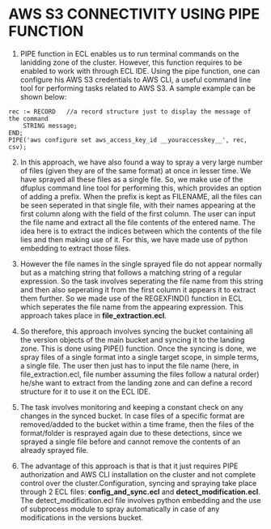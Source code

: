 <h1><b>AWS S3 CONNECTIVITY USING PIPE FUNCTION</b></h1>

1. PIPE function in ECL enables us to run terminal commands on the lanidding zone of the cluster. However, this function requires to be enabled to work with through ECL IDE. Using the pipe function, one can configure his AWS S3 credentials to AWS CLI, a useful command line tool for performing tasks related to AWS S3. A sample example can be shown below:
```
rec := RECORD   //a record structure just to display the message of the command
    STRING message;
END;
PIPE('aws configure set aws_access_key_id __youraccesskey__', rec, csv);
```
2. In this approach, we have also found a way to spray a very large number of files (given they are of the same format) at once in lesser time. We have sprayed all these files as a single file. So, we make use of the dfuplus command line tool for performing this, which provides an option of adding a prefix. When the prefix is kept as FILENAME, all the files can be seen seperated in that single file, with their names appearing at the first column along with the field of the first column. The user can input the file name and extract all the file contents of the entered name. The idea here is to extract the indices between which the contents of the file lies and then making use of it. For this, we have made use of python embedding to extract those files.

4. However the file names in the single sprayed file do not appear normally but as a matching string that follows a matching string of a regular expression. So the task involves seperating the file name from this string and then also seperating it from the first column it appears it to extract them further. So we made use of the REGEXFIND() function in ECL which seperates the file name from the appearing expression. This approach takes place in <b>file_extraction.ecl</b>.

5. So therefore, this approach involves syncing the bucket containing all the version objects of the main bucket and syncing it to the landing zone. This is done using PIPE() function. Once the syncing is done, we spray files of a single format into a single target scope, in simple terms, a single file. The user then just has to input the file name (here, in file_extraction.ecl, file number assuming the files follow a natural order) he/she want to extract from the landing zone and can define a record structure for it to use it on the ECL IDE.
   
6. The task involves monitoring and keeping a constant check on any changes in the synced bucket. In case files of a specific format are removed/added to the bucket within a time frame, then the files of the format/folder is resprayed again due to these detections, since we sprayed a single file before and cannot remove the contents of an already sprayed file.
   
7. The advantage of this approach is that is that it just requires PIPE authorization and AWS CLI installation on the cluster and not complete control over the cluster.Configuration, syncing and spraying take place through 2 ECL files: <b>config_and_sync.ecl</b> and <b>detect_modification.ecl</b>. The detect_modification.ecl file involves python embedding and the use of subprocess module to spray automatically in case of any modifications in the versions bucket. 
